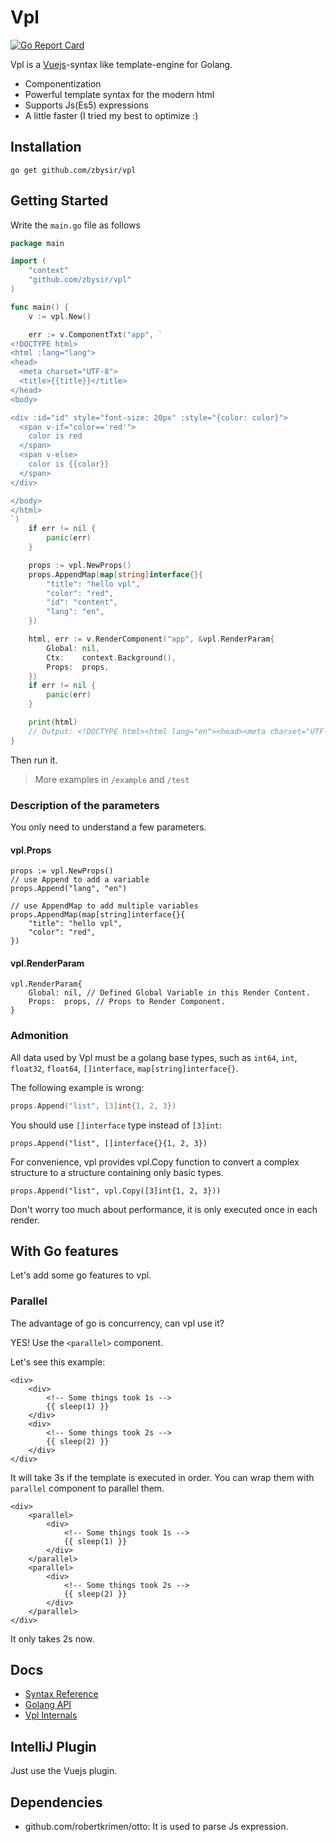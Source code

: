 # Vpl
[![Go Report Card](https://goreportcard.com/badge/github.com/zbysir/vpl)](https://goreportcard.com/report/github.com/zbysir/vpl)

Vpl is a [Vuejs](https://vuejs.org)-syntax like template-engine for Golang.

- Componentization
- Powerful template syntax for the modern html
- Supports Js(Es5) expressions
- A little faster (I tried my best to optimize :)

## Installation
```
go get github.com/zbysir/vpl
```

## Getting Started
Write the `main.go` file as follows

```go
package main

import (
	"context"
	"github.com/zbysir/vpl"
)

func main() {
	v := vpl.New()

	err := v.ComponentTxt("app", `
<!DOCTYPE html>
<html :lang="lang">
<head>
  <meta charset="UTF-8">
  <title>{{title}}</title>
</head>
<body>

<div :id="id" style="font-size: 20px" :style="{color: color}">
  <span v-if="color=='red'">
    color is red
  </span>
  <span v-else>
    color is {{color}}
  </span>
</div>

</body>
</html>
`)
	if err != nil {
		panic(err)
	}

	props := vpl.NewProps()
	props.AppendMap(map[string]interface{}{
		"title": "hello vpl",
		"color": "red",
		"id": "content",
		"lang": "en",
	})

	html, err := v.RenderComponent("app", &vpl.RenderParam{
		Global: nil,
		Ctx:    context.Background(),
		Props:  props,
	})
	if err != nil {
		panic(err)
	}

	print(html)
	// Output: <!DOCTYPE html><html lang="en"><head><meta charset="UTF-8"><title>hello vpl</title></head><body><div style="color: red; font-size: 20px;"><span>color is red</span></div></body></html>
}

```

Then run it.

> More examples in `/example` and `/test`

### Description of the parameters
You only need to understand a few parameters.

#### vpl.Props
```
props := vpl.NewProps()
// use Append to add a variable
props.Append("lang", "en")

// use AppendMap to add multiple variables 
props.AppendMap(map[string]interface{}{
    "title": "hello vpl",
    "color": "red",
})
```

#### vpl.RenderParam

```
vpl.RenderParam{
    Global: nil, // Defined Global Variable in this Render Content.
    Props:  props, // Props to Render Component.
}
```

### Admonition

All data used by Vpl must be a golang base types, such as `int64`, `int`, `float32`, `float64`, `[]interface`, `map[string]interface{}`.

The following example is wrong:
```go
props.Append("list", [3]int{1, 2, 3})
```
You should use `[]interface` type instead of `[3]int`:
```
props.Append("list", []interface{}{1, 2, 3})
```

For convenience, vpl provides vpl.Copy function to convert a complex structure to a structure containing only basic types.
```
props.Append("list", vpl.Copy([3]int{1, 2, 3}))
```

Don't worry too much about performance, it is only executed once in each render.

## With Go features
Let's add some go features to vpl.

### Parallel
The advantage of go is concurrency, can vpl use it?

YES! Use the `<parallel>` component.

Let's see this example:
```vue
<div>
    <div>
        <!-- Some things took 1s -->
        {{ sleep(1) }} 
    </div>
    <div>
        <!-- Some things took 2s -->
        {{ sleep(2) }} 
    </div>
</div>
```
It will take 3s if the template is executed in order. You can wrap them with `parallel` component to parallel them.

```vue
<div>
    <parallel>
        <div>
            <!-- Some things took 1s -->
            {{ sleep(1) }} 
        </div>
    </parallel>
    <parallel>
        <div>
            <!-- Some things took 2s -->
            {{ sleep(2) }} 
        </div>
    </parallel>
</div>
```
It only takes 2s now.

## Docs
- [Syntax Reference](./doc/syntax.md)
- [Golang API](./doc/api.md)
- [Vpl Internals](./doc/internal.md)

## IntelliJ Plugin
Just use the Vuejs plugin.

## Dependencies
- github.com/robertkrimen/otto: It is used to parse Js expression.
